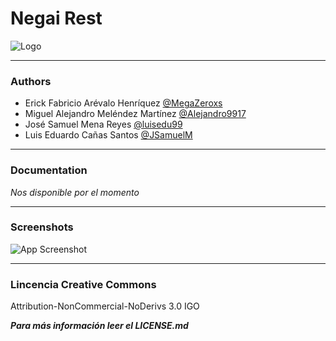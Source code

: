# Negai Rest


![Logo](https://i.imgur.com/YnRSN3q.jpg)


-------
### Authors
- Erick Fabricio Arévalo Henríquez [@MegaZeroxs](https://github.com/MegaZeroxs)
- Miguel Alejandro Meléndez Martínez [@Alejandro9917](https://github.com/Alejandro9917)
- José Samuel Mena Reyes [@luisedu99](https://github.com/luisedu99)
- Luis Eduardo Cañas Santos [@JSamuelM](https://github.com/JSamuelM)


-------
### Documentation
*Nos disponible por el momento*

  
-------
### Screenshots
![App Screenshot](https://i.imgur.com/l18rIme.png)


-------
### Lincencia Creative Commons
Attribution-NonCommercial-NoDerivs 3.0 IGO

***Para más información leer el LICENSE.md***
